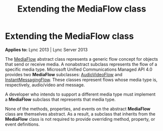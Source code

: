 ﻿---
title: Extending the MediaFlow class
TOCTitle: Extending the MediaFlow class
ms:assetid: e6f88071-233c-43b2-b718-59a323bd039c
ms:mtpsurl: https://msdn.microsoft.com/library/Dn466106(v=office.15)
ms:contentKeyID: 57103353
ms.date: 07/25/2014
mtps_version: v=office.15
---

# Extending the MediaFlow class


**Applies to:** Lync 2013 | Lync Server 2013

The [MediaFlow](https://msdn.microsoft.com/library/hh366262\(v=office.15\)) abstract class represents a generic flow concept for objects that send or receive media. A nonabstract subclass represents the flow of a specific media type. Microsoft Unified Communications Managed API 4.0 provides two **MediaFlow** subclasses: [AudioVideoFlow](https://msdn.microsoft.com/library/hh383533\(v=office.15\)) and [InstantMessagingFlow](https://msdn.microsoft.com/library/hh383312\(v=office.15\)). These classes represent flows whose media type is, respectively, audio/video and message.

A developer who intends to support a different media type must implement a **MediaFlow** subclass that represents that media type.

None of the methods, properties, and events on the abstract **MediaFlow** class are themselves abstract. As a result, a subclass that inherits from the **MediaFlow** class is not required to provide overriding method, property, or event definitions.

